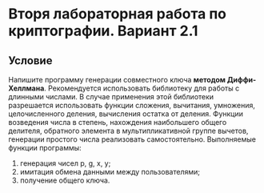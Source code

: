 # Вторя лабораторная работа по криптографии. Вариант 2.1
## Условие
Напишите программу генерации совместного ключа **методом Диффи-Хеллмана**.
Рекомендуется использовать библиотеку для работы с длинными числами. В случае
применения этой библиотеки разрешается использовать функции сложения, вычитания,
умножения, целочисленного деления, вычисления остатка от деления. Функции
возведения числа в степень, нахождения наибольшего общего делителя, обратного
элемента в мультипликативной группе вычетов, генерации простого числа реализовать
самостоятельно. Выполняемые функции программы:
1. генерация чисел p, g, x, y;
2. имитация обмена данными между пользователями;
3. получение общего ключа.
